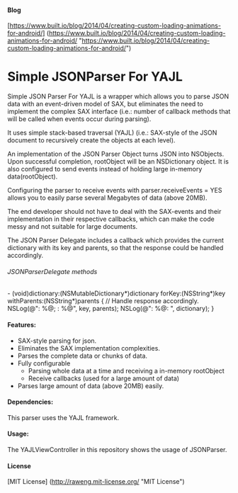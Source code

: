 #### Blog
[https://www.built.io/blog/2014/04/creating-custom-loading-animations-for-android/] (https://www.built.io/blog/2014/04/creating-custom-loading-animations-for-android/ "https://www.built.io/blog/2014/04/creating-custom-loading-animations-for-android/")

Simple JSONParser For YAJL
=======================

Simple JSON Parser For YAJL is a wrapper which allows you to parse JSON data with an event-driven model of SAX, but eliminates the need to implement the complex SAX interface (i.e.: number of callback methods that will be called when events occur during parsing).  
  
  
  
It uses simple stack-based traversal (YAJL) (i.e.: SAX-style of the JSON document to recursively create the objects at each level).  
  

An implementation of the JSON Parser Object turns JSON into NSObjects. Upon successful completion, rootObject will be an NSDictionary object.  It is also configured to send events instead of holding large in-memory data(rootObject).   
   
Configuring the parser to receive events with parser.receiveEvents = YES allows you to easily parse several Megabytes of data (above 20MB).

The end developer should not have to deal with the SAX-events and their implementation in their respective callbacks, which can make the code messy and not suitable for large documents.

The JSON Parser Delegate includes a callback which provides the current dictionary with its key and parents, so that the response could be handled accordingly.  
  
   

###### JSONParserDelegate methods
\- (void)dictionary:(NSMutableDictionary*)dictionary forKey:(NSString*)key withParents:(NSString*)parents {
    // Handle response accordingly.
    NSLog(@"<key>: %@; <parents>: %@", key, parents);
    NSLog(@"<Dict>: %@: ", dictionary);
}
  
  
   
   
#### Features:
* SAX-style parsing for json.
* Eliminates the SAX implementation complexities.
* Parses the complete data or chunks of data.
* Fully configurable 
	- Parsing whole data at a time and receiving a in-memory rootObject
	- Receive callbacks (used for a large amount of data)
* Parses large amount of data (above 20MB) easily.
  
  
  
#### Dependencies:
This parser uses the YAJL framework.
  
  
#### Usage:
The YAJLViewController in this repository shows the usage of JSONParser. 


#### License
[MIT License] (http://raweng.mit-license.org/ "MIT License")
